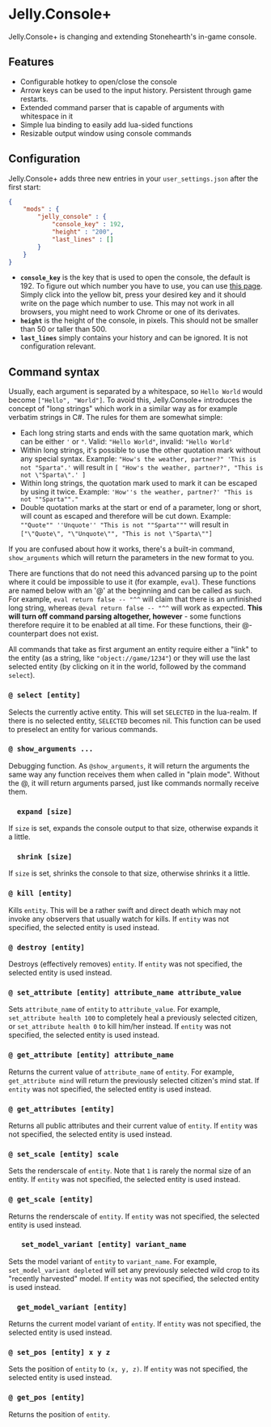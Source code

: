 Jelly.Console+
=====

Jelly.Console+ is changing and extending Stonehearth's in-game console.

## Features

* Configurable hotkey to open/close the console
* Arrow keys can be used to the input history. Persistent through game restarts.
* Extended command parser that is capable of arguments with whitespace in it
* Simple lua binding to easily add lua-sided functions
* Resizable output window using console commands

## Configuration

Jelly.Console+ adds three new entries in your `user_settings.json` after the first start:

```json
{
	"mods" : {
		"jelly_console" : {
			"console_key" : 192,
			"height" : "200",
			"last_lines" : []
		}
	}
}
```

- **`console_key`** is the key that is used to open the console, the default is 192. To figure out which number you have to use, you can use [this page](http://jsfiddle.net/9uLedsg9/embedded/result/). Simply click into the yellow bit, press your desired key and it should write on the page which number to use. This may not work in all browsers, you might need to work Chrome or one of its derivates.
- **`height`** is the height of the console, in pixels. This should not be smaller than 50 or taller than 500.
- **`last_lines`** simply contains your history and can be ignored. It is not configuration relevant.

## Command syntax

Usually, each argument is separated by a whitespace, so `Hello World` would become `["Hello", "World"]`. To avoid this, Jelly.Console+ introduces the concept of "long strings" which work in a similar way as for example verbatim strings in C#. The rules for them are somewhat simple:

- Each long string starts and ends with the same quotation mark, which can be either `'` or `"`.
Valid: `"Hello World"`, invalid: `"Hello World'`
- Within long strings, it's possible to use the other quotation mark without any special syntax.
Example: `"How's the weather, partner?" 'This is not "Sparta".'` will result in `[ "How's the weather, partner?", "This is not \"Sparta\".' ]`
- Within long strings, the quotation mark used to mark it can be escaped by using it twice.
Example: `'How''s the weather, partner?' "This is not ""Sparta""."`
- Double quotation marks at the start or end of a parameter, long or short, will count as escaped and therefore will be cut down.
Example: `""Quote"" ''Unquote'' "This is not ""Sparta"""` will result in `["\"Quote\", "\"Unquote\"", "This is not \"Sparta\""]`

If you are confused about how it works, there's a built-in command, `show_arguments` which will return the parameters in the new format to you.

There are functions that do not need this advanced parsing up to the point where it could be impossible to use it (for example, `eval`). These functions are named below with an '@' at the beginning and can be called as such. For example, `eval return false -- "^^` will claim that there is an unfinished long string, whereas `@eval return false -- "^^` will work as expected. **This will turn off command parsing altogether, however** - some functions therefore require it to be enabled at all time. For these functions, their @-counterpart does not exist.

All commands that take as first argument an entity require either a "link" to the entity (as a string, like `"object://game/1234"`) or they will use the last selected entity (by clicking on it in the world, followed by the command `select`).

### `@ select [entity]`
Selects the currently active entity. This will set `SELECTED` in the lua-realm. If there is no selected entity, `SELECTED` becomes nil. This function can be used to preselect an entity for various commands.

### `@ show_arguments ...`
Debugging function. As `@show_arguments`, it will return the arguments the same way any function receives them when called in "plain mode". Without the @, it will return arguments parsed, just like commands normally receive them.

### `  expand [size]`
If `size` is set, expands the console output to that size, otherwise expands it a little.

### `  shrink [size]`
If `size` is set, shrinks the console to that size, otherwise shrinks it a little.

### `@ kill [entity]`
Kills `entity`. This will be a rather swift and direct death which may not invoke any observers that usually watch for kills. If `entity` was not specified, the selected entity is used instead.

### `@ destroy [entity]`
Destroys (effectively removes) `entity`. If `entity` was not specified, the selected entity is used instead.

### `@ set_attribute [entity] attribute_name attribute_value`
Sets `attribute_name` of `entity` to `attribute_value`. For example, `set_attribute health 100` to completely heal a previously selected citizen, or `set_attribute health 0` to kill him/her instead. If `entity` was not specified, the selected entity is used instead.

### `@ get_attribute [entity] attribute_name`
Returns the current value of `attribute_name` of `entity`. For example, `get_attribute mind` will return the previously selected citizen's mind stat. If `entity` was not specified, the selected entity is used instead.

### `@ get_attributes [entity]`
Returns all public attributes and their current value of `entity`. If `entity` was not specified, the selected entity is used instead.

### `@ set_scale [entity] scale`
Sets the renderscale of `entity`. Note that `1` is rarely the normal size of an entity. If `entity` was not specified, the selected entity is used instead.

### `@ get_scale [entity]`
Returns the renderscale of `entity`. If `entity` was not specified, the selected entity is used instead.

### `   set_model_variant [entity] variant_name`
Sets the model variant of `entity` to `variant_name`. For example, `set_model_variant depleted` will set any previously selected wild crop to its "recently harvested" model. If `entity` was not specified, the selected entity is used instead.

### `  get_model_variant [entity]`
Returns the current model variant of `entity`. If `entity` was not specified, the selected entity is used instead.

### `@ set_pos [entity] x y z`
Sets the position of `entity` to `(x, y, z)`. If `entity` was not specified, the selected entity is used instead.

### `@ get_pos [entity]`
Returns the position of `entity`.